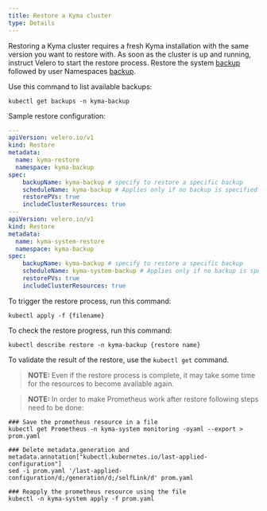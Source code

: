 ```yaml
---
title: Restore a Kyma cluster
type: Details
---
```


Restoring a Kyma cluster requires a fresh Kyma installation with the same version you want to restore with. As soon as the cluster is up and running, instruct Velero to start the restore process. Restore the system [backup](assets/system-backup.yaml) followed by user Namespaces [backup](assets/all-backup.yaml).

Use this command to list available backups:

```
kubectl get backups -n kyma-backup
```

Sample restore configuration:

```yaml
---
apiVersion: velero.io/v1
kind: Restore
metadata:
  name: kyma-restore
  namespace: kyma-backup
spec:
    backupName: kyma-backup # specify to restore a specific backup
    scheduleName: kyma-backup # Applies only if no backup is specified.
    restorePVs: true
    includeClusterResources: true
---
apiVersion: velero.io/v1
kind: Restore
metadata:
  name: kyma-system-restore
  namespace: kyma-backup
spec:
    backupName: kyma-backup # specify to restore a specific backup
    scheduleName: kyma-system-backup # Applies only if no backup is specified.
    restorePVs: true
    includeClusterResources: true
```

To trigger the restore process, run this command:

```
kubectl apply -f {filename}
```


To check the restore progress, run this command:

```
kubectl describe restore -n kyma-backup {restore name}
```

To validate the result of the restore, use the `kubectl get` command.

> **NOTE:** Even if the restore process is complete, it may take some time for the resources to become available again.

> **NOTE:** In order to make Prometheus work after restore following steps need to be done:


```
### Save the prometheus resource in a file
kubectl get Prometheus -n kyma-system monitoring -oyaml --export > prom.yaml

### Delete metadata.generation and metadata.annotation["kubectl.kubernetes.io/last-applied-configuration"]
sed -i prom.yaml '/last-applied-configuration/d;/generation/d;/selfLink/d' prom.yaml

### Reapply the prometheus resource using the file
kubectl -n kyma-system apply -f prom.yaml

```
